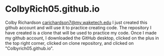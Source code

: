 # ColbyRich05.github.io
Colby Richardson carichardson7@my.waketech.edu
I just created this github account and will use it to practice creating code.
The repository I have created is a clone that will be used to practice my code.
Once I made my github account, I downloaded the GitHub desktop, clicked on the plus in the top right corner, clicked on clone repository, and clicked on "Colbyrich05.github.io".
